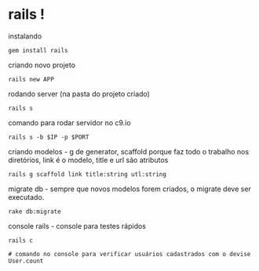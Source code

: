 # rails !

instalando

```
gem install rails
```

criando novo projeto

```
rails new APP
```

rodando server (na pasta do projeto criado)

```
rails s
```

comando para rodar servidor no c9.io

```
rails s -b $IP -p $PORT
```

criando modelos - g de generator, scaffold porque faz todo o trabalho nos diretórios, link é o modelo, title e url são atributos

```
rails g scaffold link title:string utl:string
```

migrate db - sempre que novos modelos forem criados, o migrate deve ser executado.

```
rake db:migrate
```

console rails - console para testes rápidos

```
rails c

# comando no console para verificar usuários cadastrados com o devise
User.count
```





